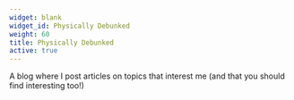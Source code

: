 ```yaml
---
widget: blank
widget_id: Physically Debunked
weight: 60
title: Physically Debunked
active: true
---
```

A blog where I post articles on topics that interest me (and that you should find interesting too!)